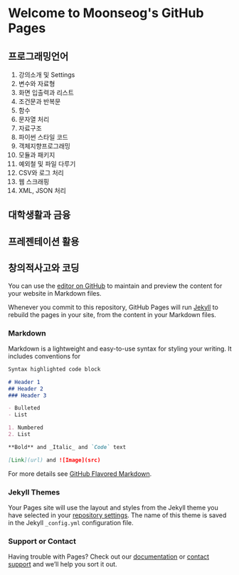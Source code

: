 # Welcome to Moonseog's GitHub Pages




## 프로그래밍언어
1. 강의소개 및 Settings
2. 변수와 자료형
3. 화면 입출력과 리스트
4. 조건문과 반복문
5. 함수
6. 문자열 처리
7. 자료구조
8. 파이썬 스타일 코드
9. 객체지향프로그래밍
10. 모듈과 패키지
11. 예외철 및 파일 다루기
12. CSV와 로그 처리
13. 웹 스크래핑
14. XML, JSON 처리




## 대학생활과 금융




## 프레젠테이션 활용




## 창의적사고와 코딩



You can use the [editor on GitHub](https://github.com/krmsseo/krmsseo.github.io/edit/main/index.md) to maintain and preview the content for your website in Markdown files.

Whenever you commit to this repository, GitHub Pages will run [Jekyll](https://jekyllrb.com/) to rebuild the pages in your site, from the content in your Markdown files.

### Markdown

Markdown is a lightweight and easy-to-use syntax for styling your writing. It includes conventions for

```markdown
Syntax highlighted code block

# Header 1
## Header 2
### Header 3

- Bulleted
- List

1. Numbered
2. List

**Bold** and _Italic_ and `Code` text

[Link](url) and ![Image](src)
```

For more details see [GitHub Flavored Markdown](https://guides.github.com/features/mastering-markdown/).

### Jekyll Themes

Your Pages site will use the layout and styles from the Jekyll theme you have selected in your [repository settings](https://github.com/krmsseo/krmsseo.github.io/settings). The name of this theme is saved in the Jekyll `_config.yml` configuration file.

### Support or Contact

Having trouble with Pages? Check out our [documentation](https://docs.github.com/categories/github-pages-basics/) or [contact support](https://support.github.com/contact) and we’ll help you sort it out.
